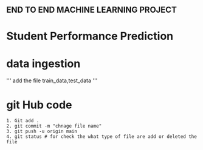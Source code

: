 ## END TO END MACHINE LEARNING PROJECT 

# Student Performance Prediction 

# data ingestion 
'''
  add the file train_data,test_data
'''

# git Hub code 
 ```
1. Git add .
2. git commit -m "chnage file name"
3. git push -u origin main
4. git status # for check the what type of file are add or deleted the file  
 ```
